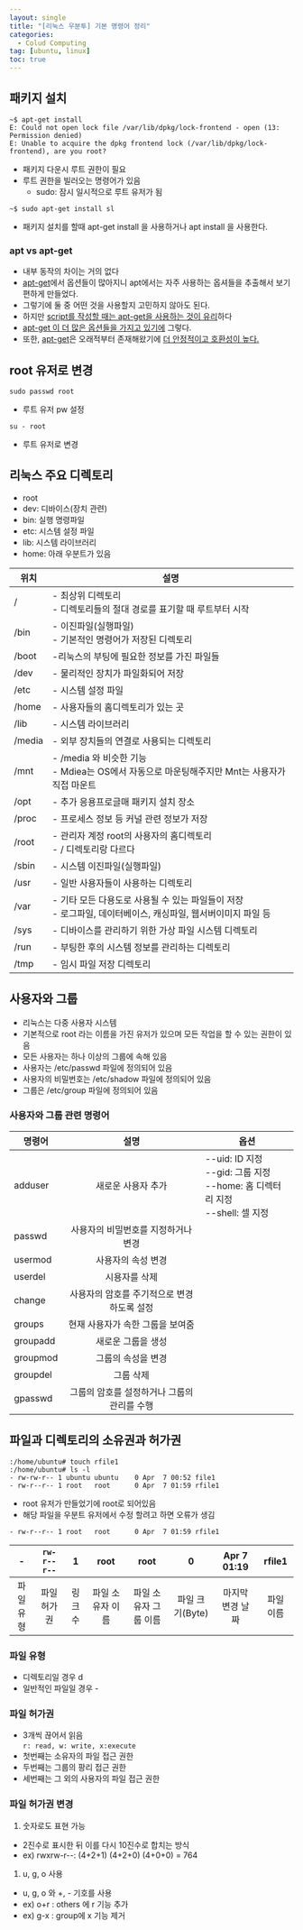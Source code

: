 ```yaml
---
layout: single
title: "[리눅스 우분투] 기본 명령어 정리"
categories:
  - Colud Computing
tag: [ubuntu, linux]
toc: true
---
```


## 패키지 설치
```
~$ apt-get install
E: Could not open lock file /var/lib/dpkg/lock-frontend - open (13: Permission denied)
E: Unable to acquire the dpkg frontend lock (/var/lib/dpkg/lock-frontend), are you root?
```
- 패키지 다운시 루트 권한이 필요
- 루트 권한을 빌러오는 명령어가 있음
    - sudo: 잠시 일시적으로 루트 유저가 됨

```
~$ sudo apt-get install sl
```

- 패키지 설치를 할때 apt-get install 을 사용하거나 apt install 을 사용한다.


### apt vs apt-get
- 내부 동작의 차이는 거의 없다
- <U>apt-get</U>에서 옵션들이 많아지니 apt에서는 자주 사용하는 옵셔들을 추출해서 보기 편하게 만들었다.
- 그렇기에 둘 중 어떤 것을 사용할지 고민하지 않아도 된다.
- 하지만 <U>script를 작성할 때는 apt-get을 사용하는 것이 유리</U>하다
- <U>apt-get 이 더 많은 옵션들을 가지고 있기에</U> 그렇다.
- 또한, <U>apt-get</U>은 오래적부터 존재해왔기에 <U>더 안정적이고 호환성이 높다.</U>

## root 유저로 변경
```
sudo passwd root
```
- 루트 유저 pw 설정

```
su - root
```

- 루트 유저로 변경


## 리눅스 주요 디렉토리
- root
- dev: 디바이스(장치 관련)
- bin: 실행 명령파일
- etc: 시스템 설정 파일
- lib: 시스템 라이브러리
- home: 아래 우분트가 있음

|위치|설명|
|---|---|
|/|- 최상위 디렉토리 <br/>- 디렉토리들의 절대 경로를 표기할 때 루트부터 시작|
|/bin|- 이진파일(실행파일)<br/>- 기본적인 명령어가 저장된 디렉토리|
|/boot|-리눅스의 부팅에 필요한 정보를 가진 파일들|
|/dev|- 물리적인 장치가 파일화되어 저장|
|/etc|- 시스템 설정 파일|
|/home|- 사용자들의 홈디렉토리가 있는 곳|
|/lib|- 시스템 라이브러리|
|/media|- 외부 장치들의 연결로 사용되는 디렉토리|
|/mnt|- /media 와 비슷한 기능<br/>- Mdiea는 OS에서 자동으로 마운팅해주지만 Mnt는 사용자가 직접 마운트|
|/opt|- 추가 응용프로글매 패키지 설치 장소|
|/proc|- 프로세스 정보 등 커널 관련 정보가 저장|
|/root|- 관리자 계정 root의 사용자의 홈디렉토리<br/>- / 디렉토리랑 다르다|
|/sbin|- 시스템 이진파일(실행파일)|
|/usr|- 일반 사용자들이 사용하는 디렉토리|
|/var|- 기타 모든 다용도로 사용될 수 있는 파일들이 저장<br/>- 로그파일, 데이터베이스, 캐싱파일, 웹서버이미지 파일 등|
|/sys|- 디바이스를 관리하기 위한 가상 파일 시스템 디렉토리|
|/run|- 부팅한 후의 시스템 정보를 관리하는 디렉토리|
|/tmp|- 임시 파일 저장 디렉토리|


## 사용자와 그룹
- 리눅스는 다중 사용자 시스템
- 기본적으로 root 라는 이름을 가진 유저가 있으며 모든 작업을 할 수 있는 권한이 있음
- 모든 사용자는 하나 이상의 그룹에 속해 있음
- 사용자는 /etc/passwd 파일에 정의되어 있음
- 사용자의 비밀번호는 /etc/shadow 파일에 정의되어 있음
- 그룹은 /etc/group 파일에 정의되어 있음

### 사용자와 그룹 관련 명령어

|명령어|설명|옵션|
|---|:---:|---|
|adduser| 새로운 사용자 추가|--uid: ID 지정<br/>--gid: 그룹 지정<br/>--home: 홈 디렉터리 지정<br/>--shell: 셀 지정|
|passwd| 사용자의 비밀번호를 지정하거나 변경|
|usermod| 사용자의 속성 변경|
|userdel| 시용자를 삭제|
|change| 사용자의 암호를 주기적으로 변경하도록 설정|
|groups| 현재 사용자가 속한 그룹을 보여줌|
|groupadd| 새로운 그룹을 생성|
|groupmod| 그룹의 속성을 변경|
|groupdel| 그룹 삭제|
|gpasswd| 그룹의 암호를 설정하거나 그룹의 관리를 수행|



## 파일과 디렉토리의 소유권과 허가권
```
:/home/ubuntu# touch rfile1
:/home/ubuntu# ls -l
- rw-rw-r-- 1 ubuntu ubuntu    0 Apr  7 00:52 file1
- rw-r--r-- 1 root   root      0 Apr  7 01:59 rfile1
```
- root 유저가 만들었기에 root로 되어있음
- 해당 파일을 우분트 유저에서 수정 할려고 하면 오류가 생김

```
- rw-r--r-- 1 root   root      0 Apr  7 01:59 rfile1
```

|-|`rw-r--r--`|1|root|root|0|Apr 7 01:19| rfile1|
|:---:|:---:|:---:|:---:|:---:|:---:|:---:|:---:|
|파일 유형|파일 허가권|링크 수|파일 소유자 이름| 파일 소유자 그룹 이름| 파일 크기(Byte)|마지막 변경 날짜| 파일 이름|

### 파일 유형
- 디렉토리일 경우 d
- 일반적인 파일일 경우 -

### 파일 허가권
- 3개씩 끊어서 읽음<br/>`r: read, w: write, x:execute`
- 첫번째는 소유자의 파일 접근 권한
- 두번째는 그룹의 팡리 접근 권한
- 세번째는 그 외의 사용자의 파일 접근 권한

### 파일 허가권 변경
1. 숫자로도 표현 가능
- 2진수로 표시한 뒤 이를 다시 10진수로 합치는 방식
- ex) rwxrw-r--: (4+2+1) (4+2+0) (4+0+0) = 764
1. u, g, o 사용
- u, g, o 와 +, - 기호를 사용
- ex) o+r : others 에 r 기능 추가
- ex) g-x : group에 x 기능 제거
